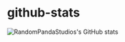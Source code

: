 # github-stats
![RandomPandaStudios's GitHub stats](https://github-readme-stats.randompandastudios.app/api?username=anuraghazra&show_icons=true&theme=gradient)
